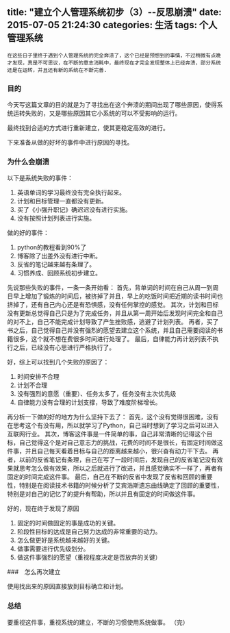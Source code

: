 title: "建立个人管理系统初步（3）--反思崩溃"
date: 2015-07-05 21:24:30
categories: 生活
tags: 个人管理系统
---
    在这些日子里终于遇到个人管理系统的完全奔溃了，这个已经是预想到的事情，不过稍微有点晚才发现，真是不可思议，在不断的意志消耗中，最终现在才完全发现整体上已经奔溃，部分系统还是在运转，并且还有新的系统在不断完善.
<!--more-->
### 目的
今天写这篇文章的目的就是为了寻找出在这个奔溃的期间出现了哪些原因，使得系统运转失败的，又是哪些原因其它小系统的可以不受影响的运行。

最终找到合适的方式进行重新建立，使其更稳定高效的进行。

下来准备从做的好坏的事件中进行原因的寻找。

### 为什么会崩溃
以下是系统失败的事件：
1. 英语单词的学习最终没有完全执行起来。
2. 计划和目标管理一直都没有更新。
3. 买了《小强升职记》确迟迟没有进行实施。
4. 没有按照计划列表进行实施。

做的好的事件：
1. python的教程看到90%了
2. 博客除了出差外没有进行中断。
3. 反省的笔记越来越有条理了。
4. 习惯养成、回顾系统初步建立。

先说那些失败的事件，一条一条开始看：
首先，背单词的时间在自己从周一到周日早上增加了锻炼的时间后，被挤掉了并且，早上的吃饭时间把近期的读书时间也挤掉了，还有自己内心还是有恐惧感，没有任何掌控的感觉。
其次，计划和目标没有更新总觉得自己只是为了完成任务，并且从第一周开始后发现时间完全和自己的对不上，自己不能完成计划导致了产生挫败感，逃避了计划列表。
再者，买了书之后，自己觉得自己并没有强烈的愿望去建立这个系统，并且自己需要阅读的书籍很多，这个就不想在费很多时间进行处理了。
最后，自律能力再计划列表不执行之后，已经没有心思进行严格执行了。

好，综上可以找到几个失败的原因了：
1. 时间安排不合理
2. 计划不合理
3. 没有强烈的意愿（重要）、任务太多了，任务没有主次优先级
4. 自律能力没有合理的计划支撑，导致了难度阶梯增长。

再分析一下做的好的地方为什么坚持下去了：
首先，这个没有觉得很困难，没有在思考这个有没有用，所以就学习了Python，自己当时想到了学习之后可以进入互联网行业。
其次，博客这件事是一件简单的事，自己非常清晰的记得这个目标，自己觉得这个是对自己意志力的挑战，花费的时间不是很长，有固定时间做这件事，并且自己每天看着目标与自己的距离越来越小，很兴奋有动力干下去。
再者，以前的反省笔记有条理，自己在写了一段时间后，发现自己的反省笔记没有效果就思考怎么做有效果，所以之后就进行了改进，并且感觉确实不一样了，再者有固定的时间完成这件事。
最后，自己在不断的反省中发现了反省和回顾的重要性，特别是在阅读技术书籍的时候分析了艾宾浩斯遗忘曲线确定了回顾的重要性，特别是对自己的记忆了的提升有帮助，所以并且有固定的时间做这件事。


好的，现在终于发现了原因
1. 固定的时间做固定的事是成功的关键。
2. 阶段性目标的达成是自己努力达成的非常重要的动力。
3. 怎么做更好是系统越来越好的关键。
4. 做事需要进行优先级划分。
5. 做这件事强烈的愿望（重视程度决定是否放弃的关键）

###　怎么再次建立

使用找出来的原因直接放到目标确立和计划。

### 总结
要重视这件事，重视系统的建立，不断的习惯使用系统做事。
（完）
